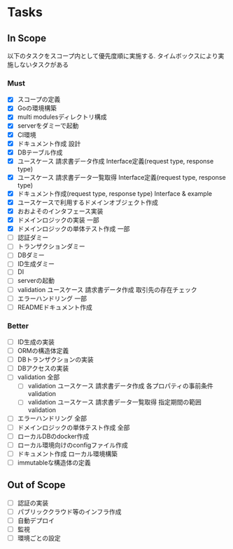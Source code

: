 # Tasks

## In Scope

以下のタスクをスコープ内として優先度順に実施する. タイムボックスにより実施しないタスクがある

### Must

- [x] スコープの定義
- [x] Goの環境構築
- [x] multi modulesディレクトリ構成
- [x] serverをダミーで起動
- [x] CI環境
- [x] ドキュメント作成 設計
- [x] DBテーブル作成
- [x] ユースケース 請求書データ作成 Interface定義(request type, response type)
- [x] ユースケース 請求書データ一覧取得 Interface定義(request type, response type)
- [x] ドキュメント作成(request type, response type) Interface & example
- [x] ユースケースで利用するドメインオブジェクト作成
- [x] おおよそのインタフェース実装
- [x] ドメインロジックの実装 一部
- [x] ドメインロジックの単体テスト作成 一部
- [ ] 認証ダミー
- [ ] トランザクションダミー
- [ ] DBダミー
- [ ] ID生成ダミー
- [ ] DI
- [ ] serverの起動
- [ ] validation ユースケース 請求書データ作成 取引先の存在チェック
- [ ] エラーハンドリング 一部
- [ ] READMEドキュメント作成

### Better

- [ ] ID生成の実装
- [ ] ORMの構造体定義
- [ ] DBトランザクションの実装
- [ ] DBアクセスの実装
- [ ] validation 全部
  - [ ] validation ユースケース 請求書データ作成 各プロパティの事前条件validation
  - [ ] validation ユースケース 請求書データ一覧取得 指定期間の範囲validation
- [ ] エラーハンドリング 全部
- [ ] ドメインロジックの単体テスト作成 全部
- [ ] ローカルDBのdocker作成
- [ ] ローカル環境向けのconfigファイル作成
- [ ] ドキュメント作成 ローカル環境構築
- [ ] immutableな構造体の定義

## Out of Scope

- [ ] 認証の実装
- [ ] パブリッククラウド等のインフラ作成
- [ ] 自動デプロイ
- [ ] 監視
- [ ] 環境ごとの設定
